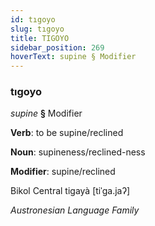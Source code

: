 ```yaml
---
id: tıgoyo
slug: tıgoyo
title: TIGOYO
sidebar_position: 269
hoverText: supine § Modifier
---
```


### tıgoyo

*supine* **§** Modifier

**Verb**: to be supine/reclined

**Noun**: supineness/reclined-ness

**Modifier**: supine/reclined

Bikol Central tigayà [tiˈɡa.jaʔ]

*Austronesian Language Family*